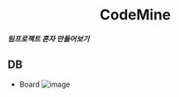  <div align=center>
  <h1>CodeMine</h1>
 </div>
  
  <h5>팀프로젝트 혼자 만들어보기</h5>
  
 ## DB
  - Board
   ![image](https://user-images.githubusercontent.com/84279882/130461647-cdbe4707-94d6-4a01-a17a-5dca0d12d286.png)

  
